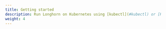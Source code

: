 ```yaml
---
title: Getting started
description: Run Longhorn on Kubernetes using [kubectl](#kubectl) or [Helm](#helm)
weight: 4
---
```

